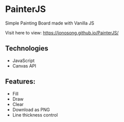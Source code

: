 # PainterJS

Simple Painting Board made with Vanilla JS

Visit here to view: https://jonosong.github.io/PainterJS/

## Technologies

* JavaScript
* Canvas API

## Features:
* Fill
* Draw
* Clear
* Download as PNG
* Line thickness control
